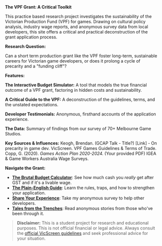**The VPF Grant: A Critical Toolkit**

This practice based research project investigates the sustainability of the Victorian Production Fund (VPF) for games. Drawing on cultural policy analysis, industry wage reports, and anonymous survey data from local developers, this site offers a critical and practical deconstruction of the grant application process.

**Research Question:** 

Can a short term production grant like the VPF foster long-term, sustainable careers for Victorian game developers, or does it prolong a cycle of precarity and a "funding cliff"?

**Features:**
  
**The Interactive Budget Simulator:** A tool that models the true financial outcome of a VPF grant, factoring in hidden costs and sustainability.

**A Critical Guide to the VPF:** A deconstruction of the guidelines, terms, and the unstated expectations.

**Developer Testimonials:** Anonymous, firsthand accounts of the application experience.

**The Data:**
Summary of findings from our survey of 70+ Melbourne Game Studios.

  **Key Sources & Influences:**
  Keogh, Brendan. (GCAP Talk - Title?) [Link] - On precarity in game dev.
  VicScreen. VPF Games Guidelines & Terms of Trade.
  Copp, G. (2020). *Games Action Plan 2020-2024.* (Your provided PDF)
  IGEA & Game Workers Australia Wage Surveys.

**Navigate the Grant:**
*   [**The Brutal Budget Calculator**](/calculator/): See how much cash you *really* get after GST and if it's a livable wage.
*   [**The Plain-English Guide**](/guide/): Learn the rules, traps, and how to strengthen your application.
*   [**Share Your Experience**](/survey/): Take my anonymous survey to help other developers.
*   [**Tales from the Trenches**](/tales/): Read anonymous stories from those who've been through it.

> **Disclaimer:** This is a student project for research and educational purposes. This is not official financial or legal advice. Always consult the [official VicScreen guidelines](https://www.vicscreen.vic.gov.au/) and seek professional advice for your situation.
